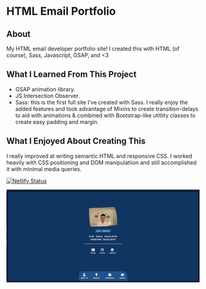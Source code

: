 # HTML Email Portfolio
## About

My HTML email developer portfolio site! I created this with HTML (of course), Sass, Javascript, GSAP, and <3


## What I Learned From This Project

- GSAP animation library. 
- JS Intersection Observer.
- Sass: this is the first full site I've created with Sass. I really enjoy the added features and took advantage of Mixins to create transition-delays to aid with animations & combined with Bootstrap-like utitlity classes to create easy padding and margin.  


## What I Enjoyed About Creating This

I really improved at writing semantic HTML and responsive CSS. I worked heavily with CSS positioning and DOM manipulatiion and still accomplished it with minimal media queries. 

[![Netlify Status](https://api.netlify.com/api/v1/badges/15f344c2-6661-4aaa-b9f8-d21dcd18264e/deploy-status)](https://app.netlify.com/sites/tool-house/deploys)

![](https://github.com/edwadewards/HTML-Email-Portfolio/blob/main/wade-portfolio.png)
